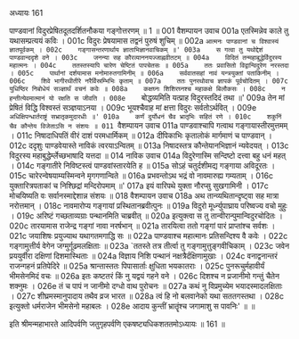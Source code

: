 अध्यायः 161

पाण्डवानां विदुरप्रेषितदूतदर्शितनौकया गङ्गोत्तरणम् ॥ 1 ॥
001	वैशम्पायन उवाच 
001a	एतस्मिन्नेव काले तु यथासम्प्रत्ययं कविः ।
001c	विदुरः प्रेषयामास तद्वनं पुरुषं शुचिम् ॥
002a	`आत्मनः पाण्डवानां च विश्वास्यं ज्ञातपूर्वकम् ।
002c	गङ्गासन्तरणार्थाय ज्ञाताभिज्ञानवाचिकम् ॥'
003a	स गत्वा तु यथोद्देशं पाण्डवान्ददृशे वने ।
003c	जनन्या सह कौरव्याननयज्जाह्नवीतटम् ॥
004a	विदितं तन्महाबुद्धेर्विदुरस्य महात्मनः ।
004c	ततस्तस्यापि चारेण चेष्टितं पापचेतसः ॥
005a	ततः प्रवासितो विद्वान्विदुरेण नरस्तदा ।
005c	पार्थानां दर्शयामास मनोमारुतगामिनीम् ॥
006a	सर्ववातसहां नावं यन्त्रयुक्तां पताकिनीम् ।
006c	शिवे भागीरथीतीरे नरैर्विस्रम्भिभिः कृताम् ॥
007a	ततः पुनरथोवाच ज्ञापकं पूर्वचोदितम् ।
007c	युधिष्ठिर निबोधेयं सञ्ज्ञार्थं वचनं कवेः ॥
008a	कक्षघ्नः शिशिरघ्नश्च महाकक्षे बिलौकसः ।
008c	न हन्तीत्येवमात्मानं यो रक्षति स जीवति ।
008e	`बोद्धव्यमिति यत्प्राह विदुरस्तदिदं तथा ॥'
009a	तेन मां प्रेषितं विद्धि विश्वस्तं सञ्ज्ञयाऽनया ।
009c	भूयश्चैवाह मां क्षत्ता विदुरः सर्वतोऽर्थवित् ।
009e	`अधिक्षिपन्धार्तराष्ट्रं सभ्रातृकमुदारधीः ॥'
010a	कर्णं दुर्योधनं चैव भ्रातृभिः सहितं रणे ।
010c	शकुनिं चैव कौन्तेय विजेताऽसि न संशयः ॥
011	`वैशम्पायन उवाच 
011a	पाण्डवाश्चापि गत्वाथ गङ्गायास्तीरमुत्तमम् ।
011c	निषादाधिपतिं वीरं दाशं परमधार्मिकम् ॥
012a	दीपिकाभिः कृतालोकं मार्गमाणं च पाण्डवान् ।
012c	ददृशुः पाण्डवेयास्ते नाविकं त्वरयाऽन्वितम् ॥
013a	निषादस्तत्र कौन्तेयानभिज्ञानं न्यवेदयत् ।
013c	विदुरस्य महाबुद्धेर्म्लेच्छभाषादि यत्तदा ॥
014	नाविक उवाच 
014a	विदुरेणास्मि सन्दिष्टो दत्त्वा बहु धनं महत् ।
014c	गङ्गातीरे निविष्टस्त्वं पाण्डवांस्तारयेति ह ॥
015a	सोऽहं चतुर्दशीमद्य गङ्गाया अविदूरतः ।
015c	चारेरन्वेषयाम्यस्मिन्वने मृगगणान्विते ॥
016a	प्रभवन्तोऽथ भद्रं वो नावमारुह्य गम्यताम् ।
016c	युक्तारित्रपताकां च निश्छिद्रां मन्दिरोपमाम् ॥'
017a	इयं वारिपथे युक्ता नौरप्सु सुखगामिनी ।
017c	मोचयिष्यति वः सर्वानस्माद्देशान्न संशयः ॥
018	वैशम्पायन उवाच 
018a	अथ तान्व्यथितान्दृष्ट्वा सह मात्रा नरोत्तमान् ।
018c	नावमारोप्य गङ्गायां प्रस्थितानब्रवीत्पुनः ॥
019a	विदुरो मूर्ध्न्युपाघ्राय परिष्वज्य वचो मुहुः ।
019c	अरिष्टं गच्छताव्यग्राः पन्थानमिति चाब्रवीत् ॥
020a	इत्युक्त्वा स तु तान्वीरान्पुमान्विदुरचोदितः ।
020c	तारयामास राजेन्द्र गङ्गां नावा नरर्षभान् ॥
021a	तारयित्वा ततो गङ्गां पारं प्राप्तांश्च सर्वशः ।
021c	जयाशिषः प्रयुज्याथ यथागतमगाद्धि सः ॥
022a	पाण्डवाश्च महात्मानः प्रतिसन्दिश्य वै कवेः ।
022c	गङ्गामुत्तीर्य वेगेन जग्मुर्गूढमलक्षिताः ॥
023a	`ततस्ते तत्र तीर्त्वा तु गङ्गामुत्तुङ्गवीचिकाम् ।
023c	जवेन प्रययुर्वीरा दक्षिणां दिशमास्थिताः ॥
024a	विज्ञाय निशि पन्थानं नक्षत्रैर्दक्षिणामुखाः ।
024c	वनाद्वनान्तरं राजन्गहनं प्रतिपेदिरे ॥
025a	श्रान्तास्ततः पिपासार्ताः क्षुधिता भयकातराः ।
025c	पुनरूचुर्महावीर्यं भीमसेनमिदं वचः ॥
026a	इतः कष्टतरं किं नु यद्वयं गहने वने ।
026c	दिशश्च न प्रजानीमो गन्तुं चैतेन शक्नुमः ।
026e	तं च पापं न जानीमो दग्धो वाथ पुरोचनः ॥
027a	कथं नु विप्रमुच्येम भयादस्मादलक्षिताः ।
027c	शीघ्रमस्मानुपादाय तथैव व्रज भारत ॥
028a	त्वं हि नो बलवानेको यथा सततगस्तथा ।
028c	इत्युक्तो धर्मराजेन भीमसेनो महाबलः ।
028e	आदाय कुन्तीं भ्रातॄंश्च जगामाशु स पावनिः' ॥ ॥

इति श्रीमन्महाभारते आदिपर्वणि जतुगृहपर्वणि एकषष्ट्यधिकशततमोऽध्यायः ॥ 161 ॥
